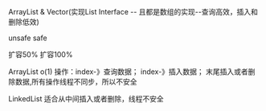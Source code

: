 ArrayList & Vector\(实现List Interface -- 且都是数组的实现--查询高效，插入和删除低效\)

unsafe             safe

扩容50%        扩容100%

ArrayList o\(1\) 操作：index-》查询数据； index-》插入数据； 末尾插入或者删除数据,所有操作线程不同步，所以不安全

LinkedList 适合从中间插入或者删除，线程不安全


